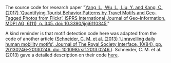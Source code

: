 The source code for research paper "[Yang, L., Wu, L., Liu, Y. and Kang, C. (2017) ‘Quantifying Tourist Behavior Patterns by Travel Motifs and Geo-Tagged Photos from Flickr’, ISPRS International Journal of Geo-Information. MDPI AG, 6(11), p. 345. doi: 10.3390/ijgi6110345.](https://www.mdpi.com/2220-9964/6/11/345)"

A kind reminder is that motif detection code here was adapted from the code of another article ([Schneider, C. M. et al. (2013) ‘Unravelling daily human mobility motifs’, Journal of The Royal Society Interface, 10(84), pp. 20130246–20130246. doi: 10.1098/rsif.2013.0246.](https://royalsocietypublishing.org/doi/full/10.1098/rsif.2013.0246)).  Schneider, C. M. et al. (2013)  gave a detailed description on their code [here](https://github.com/humnetlab/mobilityMotifs/).

